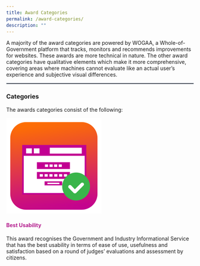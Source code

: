 ```yaml
---
title: Award Categories
permalink: /award-categories/
description: ""
---
```

<style type="text/css">h4{color:#B41E8E;}</style>
<p>A majority of the award categories are powered by WOGAA, a Whole-of-Government platform that tracks, monitors and recommends improvements for websites. These awards are more technical in nature. The other award categories have qualitative elements which make it more comprehensive, covering areas where machines cannot evaluate like an actual user’s experience and subjective visual differences.</p>
<hr style="border:1px solid #98A2B3;">
<h3>Categories</h3>
<p>The awards categories consist of the following:</p>
<div class="row">
	<div class="col is-3 mr-4"><img src="/images/icn_usability.svg"></div>
	<div class="col is-9"><h4>Best Usability</h4>
	<p>This award recognises the Government and Industry Informational Service that has the best usability in terms of ease of use, usefulness and satisfaction based on a round of judges’ evaluations and assessment by citizens.</p></div>
	</div>